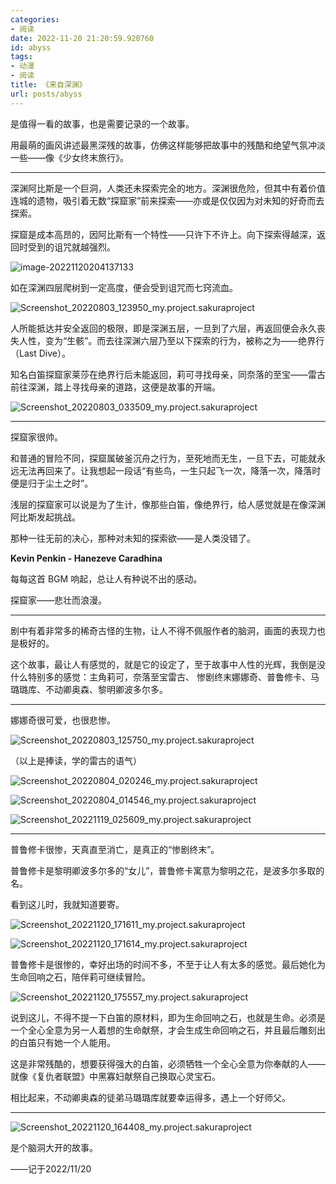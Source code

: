 ```yaml
---
categories:
- 阅读
date: 2022-11-20 21:20:59.920760
id: abyss
tags:
- 动漫
- 阅读
title: 《来自深渊》
url: posts/abyss
---
```


是值得一看的故事，也是需要记录的一个故事。

用最萌的画风讲述最黑深残的故事，仿佛这样能够把故事中的残酷和绝望气氛冲淡一些——像《少女终末旅行》。

---

深渊阿比斯是一个巨洞，人类还未探索完全的地方。深渊很危险，但其中有着价值连城的遗物，吸引着无数“探窟家”前来探索——亦或是仅仅因为对未知的好奇而去探索。

探窟是成本高昂的，因阿比斯有一个特性——只许下不许上。向下探索得越深，返回时受到的诅咒就越强烈。

<!-- more -->

![image-20221120204137133](https://static.vksir.zone/img/image-20221120204137133.png)

如在深渊四层爬树到一定高度，便会受到诅咒而七窍流血。

![Screenshot_20220803_123950_my.project.sakuraproject](https://static.vksir.zone/img/Screenshot_20220803_123950_my.project.sakuraproject.jpg)

人所能抵达并安全返回的极限，即是深渊五层，一旦到了六层，再返回便会永久丧失人性，变为“生骸”。而去往深渊六层乃至以下探索的行为，被称之为——绝界行（Last Dive）。

知名白笛探窟家莱莎在绝界行后未能返回，莉可寻找母亲，同奈落的至宝——雷古前往深渊，踏上寻找母亲的道路，这便是故事的开端。

![Screenshot_20220803_033509_my.project.sakuraproject](https://static.vksir.zone/img/Screenshot_20220803_033509_my.project.sakuraproject.jpg)

---

探窟家很帅。

和普通的冒险不同，探窟属破釜沉舟之行为，至死地而无生，一旦下去，可能就永远无法再回来了。让我想起一段话“有些鸟，一生只起飞一次，降落一次，降落时便是归于尘土之时”。

浅层的探窟家可以说是为了生计，像那些白笛，像绝界行，给人感觉就是在像深渊阿比斯发起挑战。

那种一往无前的决心，那种对未知的探索欲——是人类没错了。

**Kevin Penkin - Hanezeve Caradhina**

每每这首 BGM 响起，总让人有种说不出的感动。

探窟家——悲壮而浪漫。

---

剧中有着非常多的稀奇古怪的生物，让人不得不佩服作者的脑洞，画面的表现力也是极好的。

这个故事，最让人有感觉的，就是它的设定了，至于故事中人性的光辉，我倒是没什么特别多的感觉：主角莉可，奈落至宝雷古、 惨剧终末娜娜奇、普鲁修卡、马璐璐库、不动卿奥森、黎明卿波多尔多。

---

娜娜奇很可爱，也很悲惨。

![Screenshot_20220803_125750_my.project.sakuraproject](https://static.vksir.zone/img/Screenshot_20220803_125750_my.project.sakuraproject.jpg)

（以上是捧读，学的雷古的语气）

![Screenshot_20220804_020246_my.project.sakuraproject](https://static.vksir.zone/img/Screenshot_20220804_020246_my.project.sakuraproject.jpg)

![Screenshot_20220804_014546_my.project.sakuraproject](https://static.vksir.zone/img/Screenshot_20220804_014546_my.project.sakuraproject.jpg)

![Screenshot_20221119_025609_my.project.sakuraproject](https://static.vksir.zone/img/Screenshot_20221119_025609_my.project.sakuraproject.jpg)

---

普鲁修卡很惨，天真直至消亡，是真正的“惨剧终末”。

普鲁修卡是黎明卿波多尔多的“女儿”，普鲁修卡寓意为黎明之花，是波多尔多取的名。

看到这儿时，我就知道要寄。

![Screenshot_20221120_171611_my.project.sakuraproject](https://static.vksir.zone/img/Screenshot_20221120_171611_my.project.sakuraproject.jpg)

![Screenshot_20221120_171614_my.project.sakuraproject](https://static.vksir.zone/img/Screenshot_20221120_171614_my.project.sakuraproject.jpg)

普鲁修卡是很惨的，幸好出场的时间不多，不至于让人有太多的感觉。最后她化为生命回响之石，陪伴莉可继续冒险。

![Screenshot_20221120_175557_my.project.sakuraproject](https://static.vksir.zone/img/Screenshot_20221120_175557_my.project.sakuraproject.jpg)

说到这儿，不得不提一下白笛的原材料，即为生命回响之石，也就是生命。必须是一个全心全意为另一人着想的生命献祭，才会生成生命回响之石，并且最后雕刻出的白笛只有她一个人能用。

这是非常残酷的，想要获得强大的白笛，必须牺牲一个全心全意为你奉献的人——就像《复仇者联盟》中黑寡妇献祭自己换取心灵宝石。

相比起来，不动卿奥森的徒弟马璐璐库就要幸运得多，遇上一个好师父。

---

![Screenshot_20221120_164408_my.project.sakuraproject](https://static.vksir.zone/img/Screenshot_20221120_164408_my.project.sakuraproject.jpg)

是个脑洞大开的故事。

——记于2022/11/20
